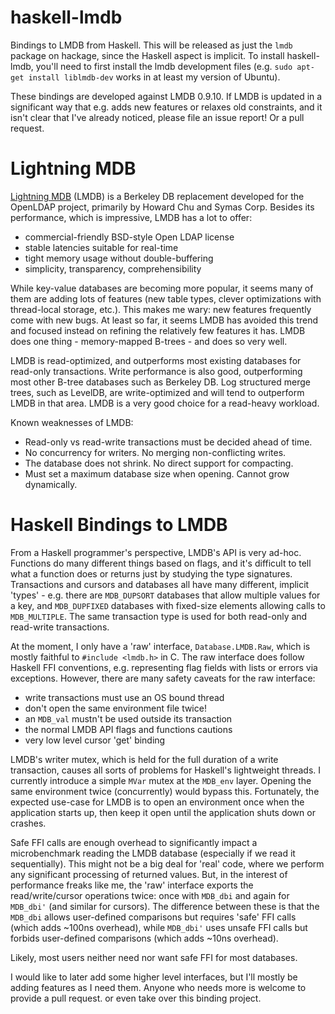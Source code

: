 haskell-lmdb
============

Bindings to LMDB from Haskell. This will be released as just the `lmdb` package on hackage, since the Haskell aspect is implicit. To install haskell-lmdb, you'll need to first install the lmdb development files (e.g. `sudo apt-get install liblmdb-dev` works in at least my version of Ubuntu). 

These bindings are developed against LMDB 0.9.10. If LMDB is updated in a significant way that e.g. adds new features or relaxes old constraints, and it isn't clear that I've already noticed, please file an issue report! Or a pull request. 

# Lightning MDB

[Lightning MDB](http://symas.com/mdb/) (LMDB) is a Berkeley DB replacement developed for the OpenLDAP project, primarily by Howard Chu and Symas Corp. Besides its performance, which is impressive, LMDB has a lot to offer: 

* commercial-friendly BSD-style Open LDAP license
* stable latencies suitable for real-time
* tight memory usage without double-buffering
* simplicity, transparency, comprehensibility

While key-value databases are becoming more popular, it seems many of them are adding lots of features (new table types, clever optimizations with thread-local storage, etc.). This makes me wary: new features frequently come with new bugs. At least so far, it seems LMDB has avoided this trend and focused instead on refining the relatively few features it has. LMDB does one thing - memory-mapped B-trees - and does so very well.

LMDB is read-optimized, and outperforms most existing databases for read-only transactions. Write performance is also good, outperforming most other B-tree databases such as Berkeley DB. Log structured merge trees, such as LevelDB, are write-optimized and will tend to outperform LMDB in that area. LMDB is a very good choice for a read-heavy workload.

Known weaknesses of LMDB:

* Read-only vs read-write transactions must be decided ahead of time.
* No concurrency for writers. No merging non-conflicting writes.
* The database does not shrink. No direct support for compacting.
* Must set a maximum database size when opening. Cannot grow dynamically.

# Haskell Bindings to LMDB

From a Haskell programmer's perspective, LMDB's API is very ad-hoc. Functions do many different things based on flags, and it's difficult to tell what a function does or returns just by studying the type signatures. Transactions and cursors and databases all have many different, implicit 'types' - e.g. there are `MDB_DUPSORT` databases that allow multiple values for a key, and `MDB_DUPFIXED` databases with fixed-size elements allowing calls to `MDB_MULTIPLE`. The same transaction type is used for both read-only and read-write transactions.

At the moment, I only have a 'raw' interface, `Database.LMDB.Raw`, which is mostly faithful to `#include <lmdb.h>` in C. The raw interface does follow Haskell FFI conventions, e.g. representing flag fields with lists or errors via exceptions. However, there are many safety caveats for the raw interface:

* write transactions must use an OS bound thread
* don't open the same environment file twice!
* an `MDB_val` mustn't be used outside its transaction
* the normal LMDB API flags and functions cautions
* very low level cursor 'get' binding

LMDB's writer mutex, which is held for the full duration of a write transaction, causes all sorts of problems for Haskell's lightweight threads. I currently introduce a simple `MVar` mutex at the `MDB_env` layer. Opening the same environment twice (concurrently) would bypass this. Fortunately, the expected use-case for LMDB is to open an environment once when the application starts up, then keep it open until the application shuts down or crashes.

Safe FFI calls are enough overhead to significantly impact a microbenchmark reading the LMDB database (especially if we read it sequentially). This might not be a big deal for 'real' code, where we perform any significant processing of returned values. But, in the interest of performance freaks like me, the 'raw' interface exports the read/write/cursor operations twice: once with `MDB_dbi` and again for `MDB_dbi'` (and similar for cursors). The difference between these is that the `MDB_dbi` allows user-defined comparisons but requires 'safe' FFI calls (which adds ~100ns overhead), while `MDB_dbi'` uses unsafe FFI calls but forbids user-defined comparisons (which adds ~10ns overhead). 

Likely, most users neither need nor want safe FFI for most databases.

I would like to later add some higher level interfaces, but I'll mostly be adding features as I need them. Anyone who needs more is welcome to provide a pull request.  or even take over this binding project.



